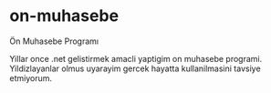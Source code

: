 # on-muhasebe
Ön Muhasebe Programı


Yillar once .net gelistirmek amacli yaptigim on muhasebe programi. Yildizlayanlar olmus uyarayim gercek hayatta kullanilmasini tavsiye etmiyorum.
